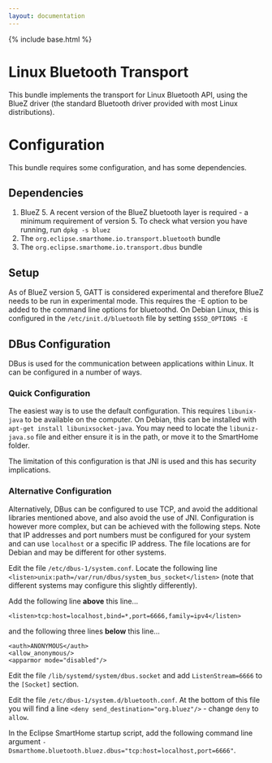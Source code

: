 ```yaml
---
layout: documentation
---
```


{% include base.html %}

# Linux Bluetooth Transport

This bundle implements the transport for Linux Bluetooth API, using the BlueZ driver (the standard Bluetooth driver provided with most Linux distributions).


# Configuration

This bundle requires some configuration, and has some dependencies.

## Dependencies

1. BlueZ 5. A recent version of the BlueZ bluetooth layer is required - a minimum requirement of version 5. To check what version you have running, run `dpkg -s bluez`
2. The `org.eclipse.smarthome.io.transport.bluetooth` bundle
3. The `org.eclipse.smarthome.io.transport.dbus` bundle

## Setup

As of BlueZ version 5, GATT is considered experimental and therefore BlueZ needs to be run in experimental mode. This requires the -E option to be added to the command line options for bluetoothd. On Debian Linux, this is configured in the `/etc/init.d/bluetooth` file by setting `$SSD_OPTIONS -E`

## DBus Configuration

DBus is used for the communication between applications within Linux. It can be configured in a number of ways.

### Quick Configuration

The easiest way is to use the default configuration. This requires `libunix-java` to be available on the computer. On Debian, this can be installed with `apt-get install libunixsocket-java`. You may need to locate the `libuniz-java.so` file and either ensure it is in the path, or move it to the SmartHome folder.

The limitation of this configuration is that JNI is used and this has security implications.

### Alternative Configuration

Alternatively, DBus can be configured to use TCP, and avoid the additional libraries mentioned above, and also avoid the use of JNI. Configuration is however more complex, but can be achieved with the following steps. Note that IP addresses and port numbers must be configured for your system and can use `localhost` or a specific IP address. The file locations are for Debian and may be different for other systems.

Edit the file `/etc/dbus-1/system.conf`. Locate the following line `<listen>unix:path=/var/run/dbus/system_bus_socket</listen>` (note that different systems may configure this slightly differently).

Add the following line **above** this line...

    <listen>tcp:host=localhost,bind=*,port=6666,family=ipv4</listen>
    
and the following three lines **below** this line...

    <auth>ANONYMOUS</auth>
    <allow_anonymous/>
    <apparmor mode="disabled"/>
    
Edit the file `/lib/systemd/system/dbus.socket` and add `ListenStream=6666` to the `[Socket]` section.

Edit the file `/etc/dbus-1/system.d/bluetooth.conf`. At the bottom of this file you will find a line `<deny send_destination="org.bluez"/>` - change `deny` to `allow`.
    
In the Eclipse SmartHome startup script, add the following command line argument `-Dsmarthome.bluetooth.bluez.dbus="tcp:host=localhost,port=6666"`.


    